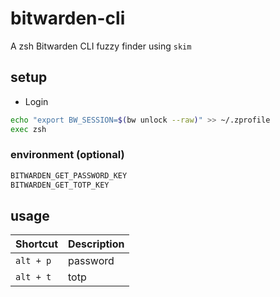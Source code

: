 # bitwarden-cli

A zsh Bitwarden CLI fuzzy finder using `skim`

## setup

- Login

```sh
echo "export BW_SESSION=$(bw unlock --raw)" >> ~/.zprofile
exec zsh
```

### environment (optional)

```sh
BITWARDEN_GET_PASSWORD_KEY
BITWARDEN_GET_TOTP_KEY
```

## usage

| Shortcut | Description |
|----------|-------------|
|`alt + p` | password    |
|`alt + t` | totp        |
